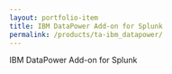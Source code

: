 ```yaml
---
layout: portfolio-item
title: IBM DataPower Add-on for Splunk
permalink: /products/ta-ibm_datapower/
---
```


IBM DataPower Add-on for Splunk